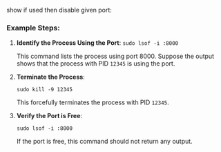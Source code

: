show if used then disable given port:

### Example Steps:

1. **Identify the Process Using the Port**:
    `sudo lsof -i :8000`
    
    This command lists the process using port 8000. Suppose the output shows that the process with PID `12345` is using the port.
    
2. **Terminate the Process**:
    
    `sudo kill -9 12345`
    
    This forcefully terminates the process with PID `12345`.
    
3. **Verify the Port is Free**:
    
    `sudo lsof -i :8000`
    
    If the port is free, this command should not return any output.